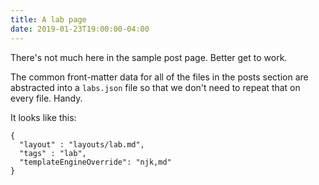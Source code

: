 ```yaml
---
title: A lab page
date: 2019-01-23T19:00:00-04:00
---
```


There's not much here in the sample post page. Better get to work.

The common front-matter data for all of the files in the posts section are abstracted into a `labs.json` file so that we don't need to repeat that on every file. Handy.

It looks like this:

```
{
  "layout" : "layouts/lab.md",
  "tags" : "lab",
  "templateEngineOverride": "njk,md"
}
```


